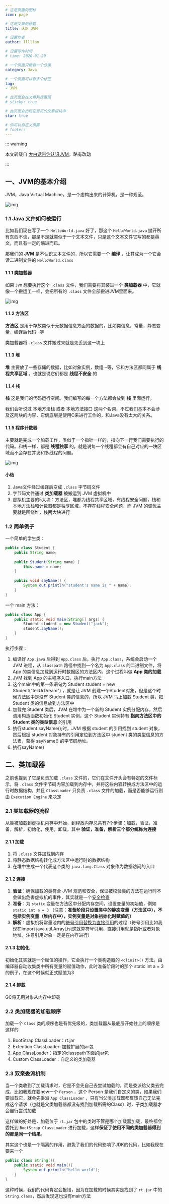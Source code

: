 ```yaml
---
# 这是页面的图标
icon: page

# 这是文章的标题
title: 认识 JVM

# 设置作者
author: lllllan

# 设置写作时间
# time: 2020-01-20

# 一个页面只能有一个分类
category: Java

# 一个页面可以有多个标签
tag:
- JVM

# 此页面会在文章列表置顶
# sticky: true

# 此页面会出现在首页的文章板块中
star: true

# 你可以自定义页脚
# footer: 
---
```




::: warning 

本文转载自 [大白话带你认识JVM](https://juejin.cn/post/6844904048013869064#heading-28)，略有改动

:::



## 一、JVM的基本介绍

JVM，Java Virtual Machine。是一个虚构出来的计算机，是一种规范。

![img](README.assets/16f8a7af019b098dtplv-t2oaga2asx-watermark.png)



### 1.1 Java 文件如何被运行

比如我们现在写了一个 `HelloWorld.java` 好了，那这个 `HelloWorld.java` 抛开所有东西不谈，那是不是就类似于一个文本文件，只是这个文本文件它写的都是英文，而且有一定的缩进而已。

那我们的 **JVM** 是不认识文本文件的，所以它需要一个 **编译** ，让其成为一个它会读二进制文件的 `HelloWorld.class`



#### 1.1.1 类加载器

如果 `JVM` 想要执行这个 `.class` 文件，我们需要将其装进一个 **类加载器** 中，它就像一个搬运工一样，会把所有的 `.class` 文件全部搬进JVM里面来。

![img](README.assets/16f8a9d3cd16cc5ftplv-t2oaga2asx-watermark.png)



#### 1.1.2 方法区

**方法区** 是用于存放类似于元数据信息方面的数据的，比如类信息，常量，静态变量，编译后代码···等

类加载器将 `.class` 文件搬过来就是先丢到这一块上



#### 1.1.3 堆

**堆** 主要放了一些存储的数据，比如对象实例，数组···等，它和方法区都同属于 **线程共享区域** 。也就是说它们都是 **线程不安全** 的



#### 1.1.4 栈

**栈** 这是我们的代码运行空间。我们编写的每一个方法都会放到 **栈** 里面运行。

我们会听说过 本地方法栈 或者 本地方法接口 这两个名词，不过我们基本不会涉及这两块的内容，它俩底层是使用C来进行工作的，和Java没有太大的关系。



#### 1.1.5 程序计数器

主要就是完成一个加载工作，类似于一个指针一样的，指向下一行我们需要执行的代码。和栈一样，都是 **线程独享** 的，就是说每一个线程都会有自己对应的一块区域而不会存在并发和多线程的问题。

![img](README.assets/16f8ab42da5a81cdtplv-t2oaga2asx-watermark.png)



#### 小结

1. Java文件经过编译后变成 `.class` 字节码文件
2. 字节码文件通过 **类加载器** 被搬运到 JVM 虚拟机中
3. 虚拟机主要的5大块：方法区，堆都为线程共享区域，有线程安全问题，栈和本地方法栈和计数器都是独享区域，不存在线程安全问题，而 JVM 的调优主要就是围绕堆，栈两大块进行



### 1.2 简单例子

一个简单的学生类：

```java
public class Student {
    public String name;
    
    public Student(String name) {
        this.name = name;
    }
    
    public void sayName() {
        System.out.println("student's name is " + name);
    }
}
```



一个 main 方法：

```java
public class App {
    public static void main(String[] args) {
        Student student = new Student("jack");
        student.sayName();
    }
}
```



执行步骤：

1. 编译好 `App.java` 后得到 `App.class` 后，执行 `App.class`，系统会启动一个 JVM 进程，从 `classpath` 路径中找到一个名为 `App.class` 的二进制文件，将 App 的类信息加载到运行时数据区的方法区内，这个过程叫做 **App 类的加载**
2. JVM 找到 App 的主程序入口，执行main方法
3. 这个main中的第一条语句为 Student student = new Student("tellUrDream") ，就是让 JVM 创建一个Student对象，但是这个时候方法区中是没有 Student 类的信息的，所以 JVM 马上加载 Student 类，把 Student 类的信息放到方法区中
4. 加载完 Student 类后，JVM 在堆中为一个新的 Student 实例分配内存，然后调用构造函数初始化 Student 实例，这个 Student 实例持有 **指向方法区中的 Student 类的类型信息** 的引用
5. 执行student.sayName();时，JVM 根据 student 的引用找到 student 对象，然后根据 student 对象持有的引用定位到方法区中 student 类的类型信息的方法表，获得 sayName() 的字节码地址。
6. 执行sayName()



## 二、类加载器

之前也提到了它是负责加载 `.class` 文件的，它们在文件开头会有特定的文件标示，将 `.class` 文件字节码内容加载到内存中，并将这些内容转换成方法区中的运行时数据结构，并且 `ClassLoader` 只负责 `.class` 文件的加载，而是否能够运行则由 `Execution Engine` 来决定



### 2.1 类加载器的流程

从类被加载到虚拟机内存中开始，到释放内存总共有7个步骤：加载，验证，准备，解析，初始化，使用，卸载。其中 **验证，准备，解析三个部分统称为连接**



#### 2.1.1 加载

1. 将 `.class` 文件加载到内存
2. 将静态数据结构转化成方法区中运行时的数据结构
3. 在堆中生成一个代表这个类的 `java.lang.Class` 对象作为数据访问的入口



#### 2.1.2 连接

1. **验证**：确保加载的类符合 JVM 规范和安全，保证被校验类的方法在运行时不会做出危害虚拟机的事件，其实就是一个<u>安全检查</u>
2. **准备**：为 `static` 变量在方法区中分配内存空间，设置变量的初始值，例如 `static int a = 3` （注意：**准备阶段只设置类中的静态变量（方法区中），不包括实例变量（堆内存中），实例变量是对象初始化时赋值的）**
3. **解析**：虚拟机将常量池内的<u>符号引用替换为直接引用</u>的过程（符号引用比如我现在import java.util.ArrayList这就算符号引用，直接引用就是指针或者对象地址，注意引用对象一定是在内存进行）



#### 2.1.3 初始化

初始化其实就是一个赋值的操作，它会执行一个类构造器的 `<clinit>()` 方法。由编译器自动收集类中所有变量的赋值动作，此时准备阶段时的那个 static int a = 3 的例子，在这个时候就正式赋值为3



#### 2.1.4 卸载

GC将无用对象从内存中卸载



### 2.2 类加载器的加载顺序

加载一个 `Class` 类的顺序也是有优先级的，类加载器从最底层开始往上的顺序是这样的

1. BootStrap ClassLoader：rt.jar
2. Extention ClassLoader: 加载扩展的jar包
3. App ClassLoader：指定的classpath下面的jar包
4. Custom ClassLoader：自定义的类加载器



### 2.3 双亲委派机制

当一个类收到了加载请求时，它是不会先自己去尝试加载的，而是委派给父类去完成，比如我现在要new一个 `Person` ，这个 Person 是我们自定义的类，如果我们要加载它，就会先委派 `App ClassLoader` ，只有当父类加载器都反馈自己无法完成这个请求（也就是父类加载器都没有找到加载所需的Class）时，子类加载器才会自行尝试加载

这样做的好处是，加载位于 `rt.jar` 包中的类时不管是哪个加载器加载，最终都会委托到 `BootStrap ClassLoader` 进行加载，这样**保证了使用不同的类加载器得到的都是同一个结果**。

其实这个也是一个隔离的作用，避免了我们的代码影响了JDK的代码，比如我现在要来一个

```java
public class String(){
    public static void main(){
        System.out.println("hello world");
    }
}
```

这种时候，我们的代码肯定会报错，因为在加载的时候其实是找到了 `rt.jar` 中的 `String.class`，然后发现这也没有main方法

